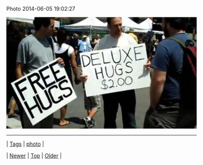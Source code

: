 <!--
title: Photo 2014-06-05 19
date: 2020-06-28T15:27:00.317Z
tags: photo
-->


Photo 2014-06-05 19:02:27

![](87914714821-0.jpg)

<!--BOTTOM-POST-NAVIGATION-->
---

| [Tags](tags.md) | [photo](tag-photo.md) |

| [Newer](87896979793.md) | [Top](index.md) | [Older](87952501442.md) |